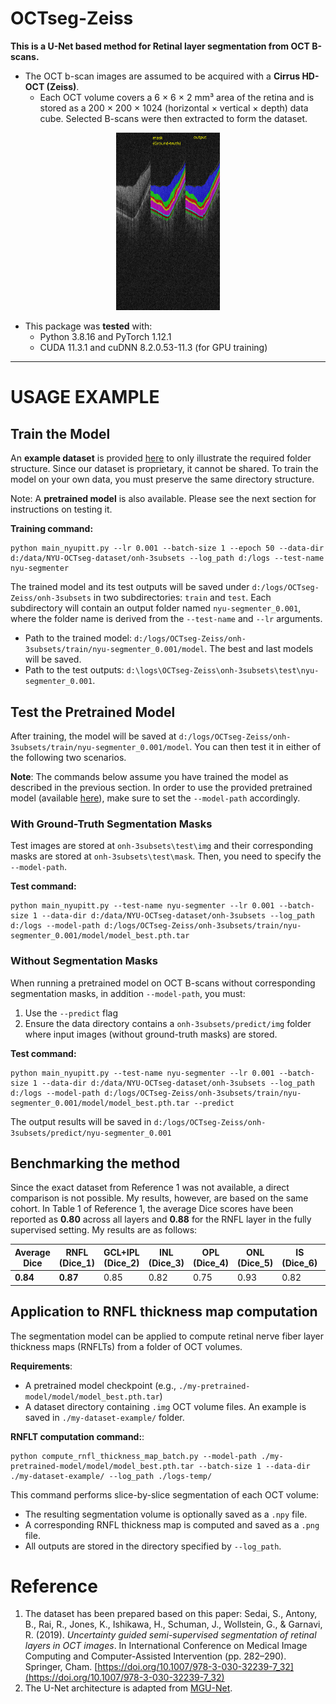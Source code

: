 
# OCTseg-Zeiss

**This is a U-Net based method for Retinal layer segmentation from OCT B-scans.** 
- The OCT b-scan images are assumed to be acquired with a **Cirrus HD-OCT (Zeiss)**. 
  - Each OCT volume covers a 6 × 6 × 2 mm³ area of the retina and is stored as a 200 × 200 × 1024 (horizontal × vertical × depth) data cube. Selected B-scans were then extracted to form the dataset.

<p align="center">
<img width="33%" src=./Fig1.png>
</p>


- This package was **tested** with:
  - Python 3.8.16 and PyTorch 1.12.1
  - CUDA 11.3.1 and cuDNN 8.2.0.53-11.3 (for GPU training)

---

# USAGE EXAMPLE

## Train the Model


An **example dataset** is provided [here](./my-dataset-example) to only illustrate the required folder structure. Since our dataset is proprietary, it cannot be shared. To train the model on your own data, you must preserve the same directory structure. 


Note: A **pretrained model** is also available. Please see the next section for instructions on testing it.


**Training command:** 

```commandline
python main_nyupitt.py --lr 0.001 --batch-size 1 --epoch 50 --data-dir d:/data/NYU-OCTseg-dataset/onh-3subsets --log_path d:/logs --test-name nyu-segmenter
```

The trained model and its test outputs will be saved under `d:/logs/OCTseg-Zeiss/onh-3subsets` in two subdirectories: `train` and `test`.
Each subdirectory will contain an output folder named `nyu-segmenter_0.001`, where the folder name is derived from the `--test-name` and `--lr` arguments.
- Path to the trained model: `d:/logs/OCTseg-Zeiss/onh-3subsets/train/nyu-segmenter_0.001/model`. The best and last models will be saved.
- Path to the test outputs: `d:\logs\OCTseg-Zeiss\onh-3subsets\test\nyu-segmenter_0.001`.


## Test the Pretrained Model

After training, the model will be saved at `d:/logs/OCTseg-Zeiss/onh-3subsets/train/nyu-segmenter_0.001/model`. You can then test it in either of the following two scenarios.


**Note**: The commands below assume you have trained the model as described in the previous section. In order to use the provided pretrained model (available [here](./my-pretrained-model)), make sure to set the `--model-path` accordingly.


### With Ground-Truth Segmentation Masks
Test images are stored at `onh-3subsets\test\img` and their corresponding masks are stored at `onh-3subsets\test\mask`. Then, you need to specify the `--model-path`. 

**Test command:**

```commandline
python main_nyupitt.py --test-name nyu-segmenter --lr 0.001 --batch-size 1 --data-dir d:/data/NYU-OCTseg-dataset/onh-3subsets --log_path d:/logs --model-path d:/logs/OCTseg-Zeiss/onh-3subsets/train/nyu-segmenter_0.001/model/model_best.pth.tar
```

### Without Segmentation Masks

When running a pretrained model on OCT B-scans without corresponding segmentation masks, in addition `--model-path`, you must:
1. Use the `--predict` flag
2. Ensure the data directory contains a `onh-3subsets/predict/img` folder where input images (without ground-truth masks) are stored.

**Test command:**

```commandline
python main_nyupitt.py --test-name nyu-segmenter --lr 0.001 --batch-size 1 --data-dir d:/data/NYU-OCTseg-dataset/onh-3subsets --log_path d:/logs --model-path d:/logs/OCTseg-Zeiss/onh-3subsets/train/nyu-segmenter_0.001/model/model_best.pth.tar --predict
```

The output results will be saved in `d:/logs/OCTseg-Zeiss/onh-3subsets/predict/nyu-segmenter_0.001`


## Benchmarking the method

Since the exact dataset from Reference 1 was not available, a direct comparison is not possible. My results, however, are based on the same cohort. In Table 1 of Reference 1, the average Dice scores have been reported as **0.80** across all layers and **0.88** for the RNFL layer in the fully supervised setting. My results are as follows:

| **Average Dice** | RNFL (Dice_1) | GCL+IPL (Dice_2) | INL (Dice_3) | OPL (Dice_4) | ONL (Dice_5) | IS (Dice_6) | OS (Dice_7) | RPE (Dice_8) |
|------------------|---------------|------------------|--------------|--------------|--------------|-------------|-------------|--------------|
| **0.84**         | **0.87**          | 0.85             | 0.82         | 0.75         | 0.93         | 0.82        | 0.87        | 0.85         |



## Application to RNFL thickness map computation

The segmentation model can be applied to compute retinal nerve fiber layer thickness maps (RNFLTs) from a folder of OCT volumes.


**Requirements**:
- A pretrained model checkpoint (e.g., `./my-pretrained-model/model/model_best.pth.tar`)
- A dataset directory containing `.img` OCT volume files. An example is saved in `./my-dataset-example/` folder.


**RNFLT computation command:**:
```commandline
python compute_rnfl_thickness_map_batch.py --model-path ./my-pretrained-model/model/model_best.pth.tar --batch-size 1 --data-dir ./my-dataset-example/ --log_path ./logs-temp/
```

This command performs slice-by-slice segmentation of each OCT volume:
- The resulting segmentation volume is optionally saved as a `.npy` file.
- A corresponding RNFL thickness map is computed and saved as a `.png` file.
- All outputs are stored in the directory specified by `--log_path`.


# Reference
1. The dataset has been prepared based on this paper:
  Sedai, S., Antony, B., Rai, R., Jones, K., Ishikawa, H., Schuman, J., Wollstein, G., & Garnavi, R. (2019). *Uncertainty guided semi-supervised segmentation of retinal layers in OCT images*. In International Conference on Medical Image Computing and Computer-Assisted Intervention (pp. 282–290). Springer, Cham. [https://doi.org/10.1007/978-3-030-32239-7_32](https://doi.org/10.1007/978-3-030-32239-7_32)
2. The U-Net architecture is adapted from [MGU-Net](https://github.com/Jiaxuan-Li/MGU-Net).
